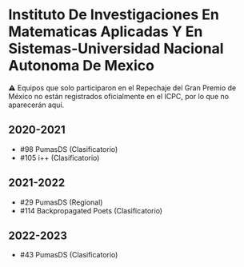 # Instituto De Investigaciones En Matematicas Aplicadas Y En Sistemas-Universidad Nacional Autonoma De Mexico

:warning: Equipos que solo participaron en el Repechaje del Gran Premio de México no están registrados oficialmente en el ICPC, por lo que no aparecerán aquí.

## 2020-2021

- #98 PumasDS (Clasificatorio)
- #105 i++ (Clasificatorio)

## 2021-2022

- #29 PumasDS (Regional)
- #114 Backpropagated Poets (Clasificatorio)

## 2022-2023

- #43 PumasDS (Clasificatorio)


